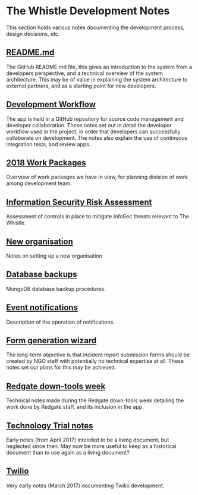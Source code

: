 The Whistle Development Notes
=============================

This section holds various notes documenting the development process, design decisions, etc.

## [README.md](/dev/notes/readme)

The GitHub README.md file, this gives an introduction to the system from a developers perspective,
and a technical overview of the system architecture. This may be of value in explaining the system
architecture to external partners, and as a starting point for new developers.

## [Development Workflow](/dev/notes/development-workflow)

The app is held in a GitHub repository for source code management and developer collaboration. These
notes set out in detail the developer workflow used in the project, in order that developers can
successfully collaborate on development. The notes also explain the use of continuous integration
tests, and review apps.

## [2018 Work Packages](/dev/notes/2018-work-packages)

Overview of work packages we have in view, for planning division of work among development team.

## [Information Security Risk Assessment](/dev/notes/information-security)

Assessment of controls in place to mitigate InfoSec threats relevant to The Whistle.

## [New organisation](/dev/notes/new-organisation)

Notes on setting up a new organisation

## [Database backups](/dev/notes/db-backups)

MongoDB database backup procedures.

## [Event notifications](/dev/notes/notifications)

Description of the operation of notifications.

## [Form generation wizard](/dev/notes/form-wizard)

The long-term objective is that incident report submission forms should be created by NGO staff with
potentially no technical expertise at all. These notes set out plans for this may be achieved.

## [Redgate down-tools week](/dev/notes/redgate-dtw)

Technical notes made during the Redgate down-tools week detailing the work done by Redgate staff,
and its inclusion in the app.

## [Technology Trial notes](/dev/notes/technology-trial-notes)

Early notes (from April 2017) intended to be a living document, but neglected since then. May now be
more useful to keep as a historical document than to use again as a living document?

## [Twilio](/dev/notes/twilio)

Very early notes (March 2017) documenting Twilio development.

